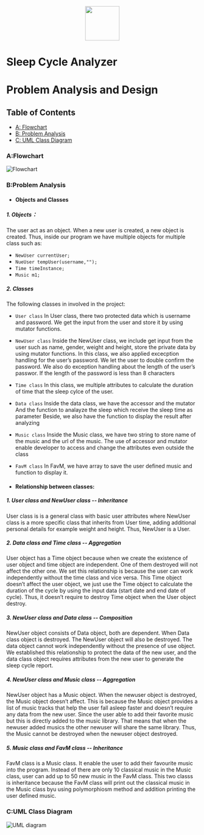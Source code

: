 <p align="center">
  <img src="." width="90" height="90">
</p>

# Sleep Cycle Analyzer
# Problem Analysis and Design
## Table of Contents
- [A: Flowchart](#A:Flowchart)
- [B: Problem Analysis](#B:Problem-Analysis)
- [C: UML Class Diagram](#C:UML-Class-Diagram)
### A:Flowchart 
![Flowchart](https://github.com/jjn7702/SECJ1023-PT2/blob/main/Submission/sec08_23242/DreamCatcher/Problem%20Analysis%20and%20Design/flowchart(updated).jpg)

### B:Problem Analysis 
- #### Objects and Classes
##### 1. Objects：
The user act as an object. When a new user is created, a new object is created. Thus, inside our program we have multiple objects for multiple class such as:
- `NewUser currentUser;`
- `NueUser tempUser(username,"");`
- `Time timeInstance;`
- `Music m1;`

##### 2. Classes
The following classes in involved in the project:
- `User class`
  In User class, there two protected data which is username and password. We get the input from the user and store it by using mutator functions. 
- `NewUser class`
  Inside the NewUser class, we include get input from the user such as name, gender, weight and height, store the private data by  using mutator functions.
  In this class, we also applied excecption handling for the user’s password. We let the user to double confirm the password.
  We also do exception handling about the length of the user’s passwor.  If the length of the password is less than 8 characters 
- `Time class`
  In this class, we multiple attributes to calculate the duration of time that the sleep cylce of the user. 
- `Data class`
  Inside the data class, we have the accessor and the mutator
  And the function to analayze the sleep which receive the sleep time as parameter
  Beside, we also have the function to display the result after analyzing 
- `Music class`
  Inside the Music class, we have two string to store name of the music and the url of the music.
  The use of accessor and mutator enable developer to access and change the attributes even outside the class 
- `FavM class`
  In FavM, we have array to save the user defined music and function to display it.

- #### Relationship between classes:
##### 1. User class and NewUser class -- Inheritance
User class is is a general class with basic user attributes where NewUser class is a more specific class that inherits from User time, adding additional personal details for example weight and height. Thus, NewUser is a User. 

##### 2. Data class and Time class -- Aggregation
User object has a Time object because when we create the existence of user object and time object are independent. One of them destroyed will not affect the other one. We set this relationship is because the user can work independently without the time class and vice versa. This Time object doesn’t affect the user object, we just use the Time object to calculate the duration of the cycle by using the input data (start date and end date of cycle). Thus, it doesn’t require to destroy Time object when the User object destroy. 

##### 3. NewUser class and Data class -- Composition 
NewUser object consists of Data object, both are dependent. When Data class object is destroyed. The NewUser object will also be destroyed. The data object cannot work independently without the presence of use object. We established this relationship to protect the data of the new user, and the data class object requires attributes from the new user to generate the sleep cycle report. 

##### 4. NewUser class and Music class -- Aggregation 
NewUser object has a Music object. When the newuser object is destroyed, the Music object doesn’t affect. This is because the Music object provides a list of music tracks that help the user fall asleep faster and doesn’t require any data from the new user. Since the user able to add their favorite music but this is directly added to the music library. That means that when the newuser added musics the other newuser will share the same library. Thus, the Music cannot be destroyed when the newuser object destroyed. 

##### 5. Music class and FavM class -- Inheritance 
FavM class is a Music class. It enable the user to add their favourite music into the program. Instead of there are only 10 classical music in the Music class, user can add up to 50 new music in the FavM class. This two classs is inheritance because the FavM class will print out the classical music in the Music class byu using polymorphiosm method and addition printing the user defined music. 

### C:UML Class Diagram 

![UML diagram](https://github.com/jjn7702/SECJ1023-PT2/blob/main/Submission/sec08_23242/DreamCatcher/Problem%20Analysis%20and%20Design/DreamCatcherUMLDiagram.jpg)

